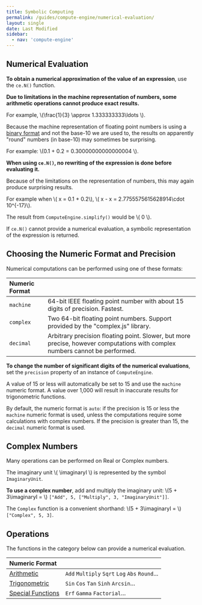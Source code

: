 ```yaml
---
title: Symbolic Computing
permalink: /guides/compute-engine/numerical-evaluation/
layout: single
date: Last Modified
sidebar:
  - nav: 'compute-engine'
---
```


<script type='module'>
    import {  renderMathInDocument } 
      from '//unpkg.com/mathlive/dist/mathlive.min.mjs';
    renderMathInDocument({
      TeX: {
        delimiters: {
          inline: [ ['$', '$'], ['\\(', '\\)']],
          display: [['$$', '$$'],['\\[', '\\]']],
        },
      },
      asciiMath: null,
      processEnvironments : false,
      renderAccessibleContent: false,
    });
</script>

## Numerical Evaluation

**To obtain a numerical approximation of the value of an expression**, use the
`ce.N()` function.

**Due to limitations in the machine representation of numbers, some arithmetic
operations cannot produce exact results.**

For example, \\(\frac{1}{3} \approx 1.333333333\ldots \\).

Because the machine representation of floating point numbers is using
a [binary format](https://en.wikipedia.org/wiki/IEEE_754) and not the base-10 we are used to, the results on apparently "round" numbers (in base-10) may sometimes be surprising.

For example: \\(0.1 + 0.2 = 0.30000000000000004 \\).

**When using `ce.N()`, no rewriting of the expression is done before evaluating it.**

Because of the limitations on the representation of numbers, this may again
produce surprising results.

For example when \\( x = 0.1 + 0.2\\), \\( x - x = 2.7755575615628914\cdot
10^{-17}\\).

The result from `ComputeEngine.simplify()` would be \\( 0 \\).

If `ce.N()` cannot provide a numerical evaluation, a symbolic representation
of the expression is returned. 

## Choosing the Numeric Format and Precision

Numerical computations can be performed using one of these formats:

<div class=symbols-table>

| Numeric Format | | 
| :--- | :--- | 
| `machine` | 64-bit IEEE floating point number with about 15 digits of precision. Fastest. |
| `complex` | Two 64-bit floating point numbers. Support provided by the "complex.js" library. | 
| `decimal` | Arbitrary precision floating point. Slower, but more precise, however computations with complex numbers cannot be performed. | 

</div>

**To change the number of significant digits of the numerical evaluations**, set the `precision` property of an instance of `ComputeEngine`. 

A value of 15 or less will automatically be set to 15 and use the `machine` 
numeric format. A value over 1,000 will result in inaccurate results for 
trigonometric functions.

By default, the numeric format is `auto`: if the precision is 15 or less
the `machine` numeric format is used, unless the computations require some
calculations with complex numbers. If the precision is greater than 15,
the `decimal` numeric format is used.

## Complex Numbers

Many operations can be performed on Real or Complex numbers.

The imaginary unit \\( \imaginaryI \\) is represented by the symbol `ImaginaryUnit`. 

**To use a complex number**, add and multiply the imaginary unit: \\(5 + 3\imaginaryI = \\) `["Add", 5, ["Multiply", 3, "ImaginaryUnit"]]`.

The `Complex` function is a convenient shorthand: \\(5 + 3\imaginaryI = \\)`["Complex", 5, 3]`.

## Operations

The functions in the category below can provide a numerical evaluation.

<div class=symbols-table>

| Numeric Format | | 
| :--- | :--- | 
| [Arithmetic](/guides/compute-engine/arithmetic/)  | `Add` `Multiply` `Sqrt` `Log` `Abs` `Round`... |
| [Trigonometric](/guides/compute-engine/trigonometry/)  | `Sin` `Cos` `Tan` `Sinh` `Arcsin`...|
| [Special Functions](/guides/compute-engine/special-functions/)  | `Erf` `Gamma` `Factorial`...|

</div>
